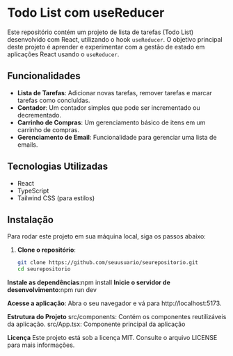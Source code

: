 # Todo List com useReducer

Este repositório contém um projeto de lista de tarefas (Todo List) desenvolvido com React, utilizando o hook `useReducer`. O objetivo principal deste projeto é aprender e experimentar com a gestão de estado em aplicações React usando o `useReducer`.

## Funcionalidades

- **Lista de Tarefas**: Adicionar novas tarefas, remover tarefas e marcar tarefas como concluídas.
- **Contador**: Um contador simples que pode ser incrementado ou decrementado.
- **Carrinho de Compras**: Um gerenciamento básico de itens em um carrinho de compras.
- **Gerenciamento de Email**: Funcionalidade para gerenciar uma lista de emails.

## Tecnologias Utilizadas

- React
- TypeScript
- Tailwind CSS (para estilos)

## Instalação

Para rodar este projeto em sua máquina local, siga os passos abaixo:

1. **Clone o repositório**:
   ```bash
   git clone https://github.com/seuusuario/seurepositorio.git
   cd seurepositorio

**Instale as dependências**:npm install
**Inicie o servidor de desenvolvimento**:npm run dev

**Acesse a aplicação**: Abra o seu navegador e vá para http://localhost:5173.

**Estrutura do Projeto**
src/components: Contém os componentes reutilizáveis da aplicação.
src/App.tsx: Componente principal da aplicação

**Licença**
Este projeto está sob a licença MIT. Consulte o arquivo LICENSE para mais informações.
